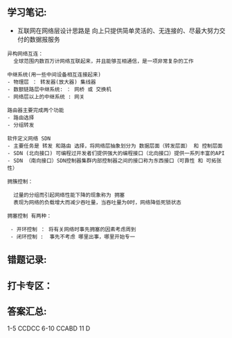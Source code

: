 ## 学习笔记:
- 互联网在网络层设计思路是 向上只提供简单灵活的、无连接的、尽最大努力交付的数据报服务
```
异构网络互连：
  全球范围内数百万计网络互联起来，并且能够互相通信，是一项非常复杂的工作
```
```
中继系统(用一些中间设备相互连接起来)
- 物理层 ： 转发器(放大器) 集线器
- 数额链路层中继系统: ： 网桥 或 交换机
- 网络层以上的中继系统 : 网关
```
```
路由器主要完成两个功能 
- 路由选择
- 分组转发
```

```
软件定义网络 SDN 
- 主要任务是 转发 和路由 选择，将网络层抽象划分为 数据层面（转发层面） 和 控制层面 
- SDN (北向接口) 可编程过开发者们提供强大的编程接口（北向接口）提供一系列丰富的API
- SDN （南向接口）SDN控制器集群内部控制器之间的接口称为东西接口（可靠性 和 可拓张性）
```
```
拥簇控制：
 
  过量的分组而引起网络性能下降的现象称为 拥塞
  表现为网络的负载增大而减少吞吐量，当吞吐量为0时，网络降低死锁状态

拥塞控制 有两种：
 
 - 开环控制 ： 将有关网络时事先拥塞的因素考虑周到
 - 闭环控制 :  事先不考虑 哪里出事，哪里开始专一
```

## 错题记录:



## 打卡专区：



## 答案汇总: 
1-5 CCDCC
6-10 CCABD
11 D

